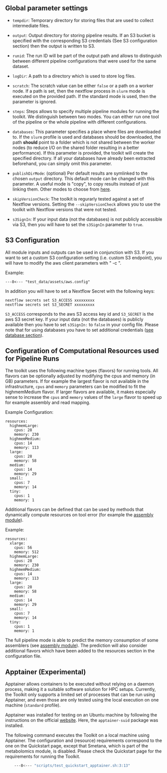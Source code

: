 ## Global parameter settings

 * `tempdir`: Temporary directory for storing files that are used to collect intermediate files.

 * `output`: Output directory for storing pipeline results. If an S3 bucket is specified with the corresponding S3 credentials (See S3 configuration section) then
   the output is written to S3.

 * `runid`: The run ID will be part of the output path and allows to distinguish between different pipeline configurations that were used for the same dataset.

 * `logDir`: A path to a directory which is used to store log files.

 * `scratch`: The scratch value can be either `false` or a path on a worker node. If a path is set, then the nextflow process in `slurm` mode is executed on the provided path.
    If the standard mode is used, then the parameter is ignored.

 * `steps`: Steps allows to specify multiple pipeline modules for running the toolkit. We distinguish between two modes. You can either run one tool of
   the pipeline or the whole pipeline with different configurations.

 * `databases`: This parameter specifies a place where files are downloaded to. If the `slurm` profile is used and databases should be downloaded, the path **should** point to a folder 
    which is not shared between the worker nodes (to reduce I/O on the shared folder resulting in a better performance). If this parameter is provided, the toolkit will create the specified
    directory. If all your databases have already been extracted beforehand, you can simply omit this parameter.

 * `publishDirMode`: (optional) Per default results are symlinked to the chosen `output` directory. This default mode can be changed with this parameter.
    A useful mode is "copy", to copy results instead of just linking them. Other modes to choose from [here](https://www.nextflow.io/docs/latest/process.html#publishdir).  

 * `skipVersionCheck`: The toolkit is regurarly tested against a set of Nextflow versions. Setting the `--skipVersionCheck` allows you to use the toolkit with Nextflow versions
   that were not tested.

 * `s3SignIn`: If your input data (not the databases) is not publicly accessible via S3, then you will have to set the `s3SignIn` parameter to `true`.

## S3 Configuration

All module inputs and outputs can be used in conjunction with S3.
If you want to set a custom S3 configuration setting (i.e. custom S3 endpoint), you will have to modify the aws client parameters 
with " -c ".

Example:
```
---8<--- "test_data/assets/aws.config"

```

In addition you will have to set a Nextflow Secret with the following keys:

```
nextflow secrets set S3_ACCESS xxxxxxxxx
nextflow secrets set S3_SECRET xxxxxxxxx
```

`S3_ACCESS` corresponds to the aws S3 access key id and `S3_SECRET` is the aws S3 secret key.
If your input data (not the databases) is publicly available then you have to set `s3SignIn:` to `false` in your config file.
Please note that for using databases you have to set additional credentials ([see database section](database.md/#s3-download)). 

## Configuration of Computational Resources used for Pipeline Runs

The toolkit uses the following machine types (flavors) for running tools. All flavors can be optionally
adjusted by modifying the cpus and memory (in GB) parameters. If for example the largest flavor is not available
in the infrastructure, `cpus` and `memory` parameters can be modified to fit the highmemMedium flavor. If larger
flavors are available, it makes especially sense to increase the `cpus` and `memory` values of the `large`
flavor to speed up for example assembly and read mapping.

Example Configuration:

```
resources:
  highmemLarge:
    cpus: 28
    memory: 230
  highmemMedium:
    cpus: 14
    memory: 113
  large:
    cpus: 28
    memory: 58
  medium:
    cpus: 14
    memory: 29
  small:
    cpus: 7
    memory: 14
  tiny:
    cpus: 1
    memory: 1
```

Additional flavors can be defined that can be used by methods that dynamically compute resources on tool error (for example the [assembly module](modules/assembly.md)).

Example:

```
resources:
  xlarge:
    cpus: 56
    memory: 512
  highmemLarge:
    cpus: 28
    memory: 230
  highmemMedium:
    cpus: 14
    memory: 113
  large:
    cpus: 28
    memory: 58
  medium:
    cpus: 14
    memory: 29
  small:
    cpus: 7
    memory: 14
  tiny:
    cpus: 1
    memory: 1
```

The full pipeline mode is able to predict the memory consumption of some assemblers (see [assembly module](modules/assembly.md)). The prediction
will also consider additional flavors which have been added to the resources section in the configuration file.

## Apptainer (Experimental)

Apptainer allows containers to be executed without relying on a daemon process, making it a suitable software solution for HPC setups.
Currently, the Toolkit only supports a limited set of processes that can be run using Apptainer, and even those are only tested using the local execution on one machine (`standard` profile).

Apptainer was installed for testing on an Ubuntu machine by following the instructions on the official [website](https://apptainer.org/docs/admin/latest/installation.html#install-ubuntu-packages).
Here, the `apptainer-suid` package was installed.

The following command executes the Toolkit on a local machine using Apptainer. The configuration and (resource) requirements correspond to the one on the Quickstart page,
except that Smetana, which is part of the metabolomics module, is disabled. Please check the Quickstart page for the requirements for running the Toolkit. 

```BASH linenums="1" title="Quickstart command for using Apptainer"
    ---8<--- "scripts/test_quickstart_apptainer.sh:3:13"
```
